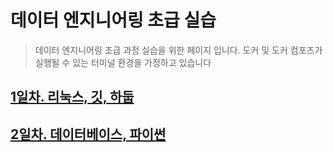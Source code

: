 # 데이터 엔지니어링 초급 실습

> 데이터 엔지니어링 초급 과정 실습을 위한 페이지 입니다. 도커 및 도커 컴포즈가 실행될 수 있는 터미널 환경을 가정하고 있습니다

## [1일차. 리눅스, 깃, 하둡](https://github.com/psyoblade/data-engineer-basic-training/tree/master/day1)

## [2일차. 데이터베이스, 파이썬](https://github.com/psyoblade/data-engineer-basic-training/tree/master/day2)
